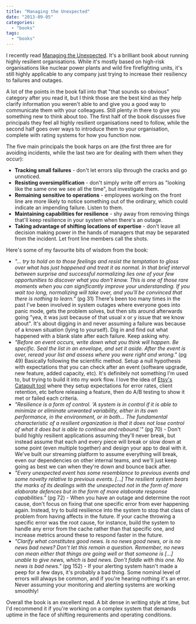 ```yaml
---
title: "Managing the Unexpected"
date: "2013-09-05"
categories: 
  - "books"
tags: 
  - "books"
---
```


I recently read [Managing the Unexpected](http://www.amazon.com/Managing-Unexpected-Resilient-Performance-Uncertainty/dp/0787996491). It's a brilliant book about running highly resilient organisations. While it's mostly based on high-risk organisations like nuclear power plants and wild fire firefighting units, it's still highly applicable to any company just trying to increase their resiliency to failures and outages.

A lot of the points in the book fall into that "that sounds so obvious" category after you read it, but I think those are the best kind as they help clarify information you weren't able to and give you a good way to communicate them with your colleagues. Still plenty in there to give you something new to think about too. The first half of the book discusses five principals they feel all highly resilient organisations need to follow, while the second half goes over ways to introduce them to your organisation, complete with rating systems for how you function now.

The five main principals the book harps on are (the first three are for avoiding incidents, while the last two are for dealing with them when they occur):

- **Tracking small failures** - don't let errors slip through the cracks and go unnoticed.
- **Resisting oversimplification** - don't simply write off errors as "looking like the same one we see all the time", but investigate them.
- **Remaining sensitive to operations** - employees working on the front line are more likely to notice something out of the ordinary, which could indicate an impending failure. Listen to them.
- **Maintaining capabilities for resilience** - shy away from removing things that'll keep resilience in your system when there's an outage.
- **Taking advantage of shifting locations of expertise** - don't leave all decision making power in the hands of managers that may be separated from the incident. Let front line members call the shots.

Here's some of my favourite bits of wisdom from the book:

- _"... try to hold on to those feelings and resist the temptation to gloss over what has just happened and treat it as normal. In that brief interval between surprise and successful normalizing lies one of your few opportunities to discover what you don't know. This is one of those rare moments when you can significantly improve your understanding. If you wait too long, normalizing will take over, and you'll be convinced that there is nothing to learn."_ (pg 31) There's been too many times in the past I've been involved in system outages where everyone goes into panic mode, gets the problem solves, but then sits around afterwards going "yea, it was just because of that usual x or y issue that we know about". It's about digging in and never assuming a failure was because of a known situation (lying to yourself). Dig in and find out what happened with a blank slate after each failure. Keep asking why.
- _"Before an event occurs, write down what you think will happen. Be specific. Seal the list in an envelope, and set it aside. After the event is over, reread your list and assess where you were right and wrong."_ (pg 49) Basically following the scientific method. Setup a null hypothesis with expectations that you can check after an event (software upgrade, new feature, added capacity, etc). It's definitely not something I'm used to, but trying to build it into my work flow. I love the idea of [Etsy's Catapult tool](http://www.slideshare.net/mwalkerinfo/data-daytexas2013) where they setup expectations for error rates, client retention, etc before releasing a feature, then do A/B testing to show it met or failed each criteria.
- _"Resilience is a form of control. 'A system is in control if it is able to minimize or eliminate unwanted variability, either in its own performance, in the environment, or in both... The fundamental characteristic of a resilient organization is that it does not lose control of what it does but is able to continue and rebound.'"_ (pg 70) - Don't build highly resilient applications assuming they'll never break, but instead assume that each and every piece will break or slow down at some point (even multiple together) and design your app to deal with it. We've built our streaming platform to assume everything will break, even our dependencies on other internal teams, and we'll just keep going as best we can when they're down and bounce back after.
- _"Every unexpected event has some resemblance to previous events and some novelty relative to previous events. \[...\] The resilient system bears the marks of its dealings with the unexpected not in the form of more elaborate defences but in the form of more elaborate response capabilities."_ (pg 72) - When you have an outage and determine the root cause, don't focus on fixing that one specific error from ever happening again. Instead, try to build resilience into the system to stop that class of problem from having affects in the future. If your cache throwing a specific error was the root cause, for instance, build the system to handle any error from the cache rather than that specific one, and increase metrics around these to respond faster in the future.
- _"Clarify what constitutes good news. Is no news good news, or is no news bad news? Don't let this remain a question. Remember, no news can mean either that things are going well or that someone is \[...\] unable to give news, which is bad news. Don't fiddle with this one. No news is bad news."_ (pg 152) - If your alerting system hasn't made a peep for a few days, it's probably a bad thing. Some nominal level of errors will always be common, and if you're hearing nothing it's an error. Never assuming your monitoring and alerting systems are working smoothly!

Overall the book is an excellent read. A bit dense in writing style at time, but I'd recommend it if you're working on a complex system that demands uptime in the face of shifting requirements and operating conditions.

